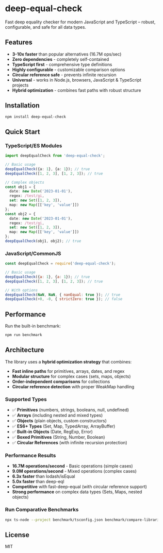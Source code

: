 # deep-equal-check

Fast deep equality checker for modern JavaScript and TypeScript – robust, configurable, and safe for all data types.

## Features

- **3-10x faster** than popular alternatives (16.7M ops/sec)
- **Zero dependencies** - completely self-contained
- **TypeScript first** - comprehensive type definitions
- **Highly configurable** - customizable comparison options
- **Circular reference safe** - prevents infinite recursion
- **Universal** - works in Node.js, browsers, JavaScript & TypeScript projects
- **Hybrid optimization** - combines fast paths with robust structure

## Installation

```bash
npm install deep-equal-check
```

## Quick Start

### TypeScript/ES Modules
```typescript
import deepEqualCheck from 'deep-equal-check';

// Basic usage
deepEqualCheck({a: 1}, {a: 1}); // true
deepEqualCheck([1, 2, 3], [1, 2, 3]); // true

// Complex objects
const obj1 = { 
  date: new Date('2023-01-01'),
  regex: /test/gi,
  set: new Set([1, 2, 3]),
  map: new Map([['key', 'value']])
};
const obj2 = { 
  date: new Date('2023-01-01'),
  regex: /test/gi,
  set: new Set([1, 2, 3]),
  map: new Map([['key', 'value']])
};
deepEqualCheck(obj1, obj2); // true
```

### JavaScript/CommonJS
```javascript
const deepEqualCheck = require('deep-equal-check');

// Basic usage
deepEqualCheck({a: 1}, {a: 1}); // true
deepEqualCheck([1, 2, 3], [1, 2, 3]); // true

// With options
deepEqualCheck(NaN, NaN, { nanEqual: true }); // true
deepEqualCheck(+0, -0, { strictZero: true }); // false
```

## Performance

Run the built-in benchmark:

```bash
npm run benchmark
```

## Architecture
The library uses a **hybrid optimization strategy** that combines:
- **Fast inline paths** for primitives, arrays, dates, and regex
- **Modular structure** for complex cases (sets, maps, objects)
- **Order-independent comparisons** for collections
- **Circular reference detection** with proper WeakMap handling

### Supported Types
- ✅ **Primitives** (numbers, strings, booleans, null, undefined)
- ✅ **Arrays** (including nested and mixed types)
- ✅ **Objects** (plain objects, custom constructors)
- ✅ **ES6+ Types** (Set, Map, TypedArray, ArrayBuffer)
- ✅ **Built-in Objects** (Date, RegExp, Error)
- ✅ **Boxed Primitives** (String, Number, Boolean)
- ✅ **Circular References** (with infinite recursion protection)

### Performance Results
- **16.7M operations/second** - Basic operations (simple cases)
- **9.0M operations/second** - Mixed operations (complex cases)
- **6.3x faster** than lodash/isEqual
- **5.0x faster** than deep-eql
- **Competitive** with fast-deep-equal (with circular reference support)
- **Strong performance** on complex data types (Sets, Maps, nested objects)

### Run Comparative Benchmarks
```bash
npx ts-node --project benchmark/tsconfig.json benchmark/compare-libraries.ts
```

## License

MIT
